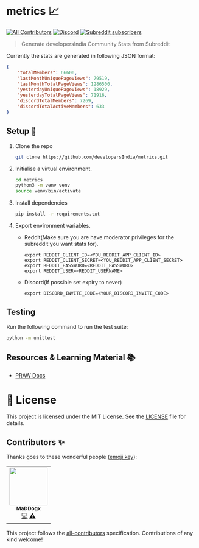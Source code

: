 # metrics 📈

[![All Contributors](https://img.shields.io/badge/all_contributors-1-orange.svg)](#contributors-)
[![Discord](https://img.shields.io/discord/669880381649977354?color=%237289da&label=Discord&logo=Discord)](https://discordapp.com/invite/MKXMSNC)
[![Subreddit subscribers](https://img.shields.io/reddit/subreddit-subscribers/developersIndia?style=social)](https://www.reddit.com/r/developersIndia/)

> Generate developersIndia Community Stats from Subreddit

Currently the stats are generated in following JSON format:

```json
{
    "totalMembers": 66600,
    "lastMonthUniquePageViews": 79519,
    "lastMonthTotalPageViews": 1286500,
    "yesterdayUniquePageViews": 18929,
    "yesterdayTotalPageViews": 71916,
    "discordTotalMembers": 7269,
    "discordTotalActiveMembers": 633
}
```

## Setup 👷

1. Clone the repo

   ```bash
   git clone https://github.com/developersIndia/metrics.git
   ```
2. Initialise a virtual environment.

   ```bash
   cd metrics
   python3 -m venv venv
   source venv/bin/activate
   ```
3. Install dependencies

   ```bash
   pip install -r requirements.txt
   ```
4. Export environment variables.
   * Reddit(Make sure you are have moderator privileges for the subreddit you want stats for).
      ```
      export REDDIT_CLIENT_ID=<YOU_REDDIT_APP_CLIENT_ID>
      export REDDIT_CLIENT_SECRET=<YOU_REDDIT_APP_CLIENT_SECRET>
      export REDDIT_PASSWORD=<REDDIT_PASSWORD>
      export REDDIT_USER=<REDDIT_USERNAME>
      ```
   * Discord(If possible set expiry to never)
      ```
      export DISCORD_INVITE_CODE=<YOUR_DISCORD_INVITE_CODE>
      ```
## Testing

Run the following command to run the test suite:
```bash
python -m unittest
```

## Resources & Learning Material 📚

- [PRAW Docs](https://praw.readthedocs.io/en/latest/code_overview/models/subreddit.html#praw.models.Subreddit.traffic)

# 📜 License

This project is licensed under the MIT License. See the [LICENSE](LICENSE) file for details.

## Contributors ✨

Thanks goes to these wonderful people ([emoji key](https://allcontributors.org/docs/en/emoji-key)):

<!-- ALL-CONTRIBUTORS-LIST:START - Do not remove or modify this section -->
<!-- prettier-ignore-start -->
<!-- markdownlint-disable -->
<table>
  <tbody>
    <tr>
      <td align="center"><a href="https://animesh-ghosh.github.io/"><img src="https://avatars.githubusercontent.com/u/34956994?v=4?s=100" width="100px;" alt=""/><br /><sub><b>MaDDogx</b></sub></a><br /><a href="https://github.com/developersIndia/metrics/commits?author=Animesh-Ghosh" title="Code">💻</a> <a href="https://github.com/developersIndia/metrics/commits?author=Animesh-Ghosh" title="Tests">⚠️</a></td>
    </tr>
  </tbody>
</table>

<!-- markdownlint-restore -->
<!-- prettier-ignore-end -->

<!-- ALL-CONTRIBUTORS-LIST:END -->

This project follows the [all-contributors](https://github.com/all-contributors/all-contributors) specification. Contributions of any kind welcome!
